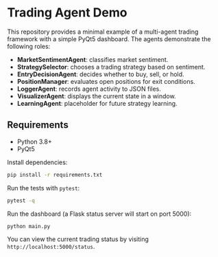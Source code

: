 # Trading Agent Demo

This repository provides a minimal example of a multi-agent trading framework with
a simple PyQt5 dashboard. The agents demonstrate the following roles:

- **MarketSentimentAgent**: classifies market sentiment.
- **StrategySelector**: chooses a trading strategy based on sentiment.
- **EntryDecisionAgent**: decides whether to buy, sell, or hold.
- **PositionManager**: evaluates open positions for exit conditions.
- **LoggerAgent**: records agent activity to JSON files.
- **VisualizerAgent**: displays the current state in a window.
- **LearningAgent**: placeholder for future strategy learning.

## Requirements

- Python 3.8+
- PyQt5

Install dependencies:

```bash
pip install -r requirements.txt
```

Run the tests with `pytest`:

```bash
pytest -q
```

Run the dashboard (a Flask status server will start on port 5000):

```bash
python main.py
```

You can view the current trading status by visiting `http://localhost:5000/status`.
